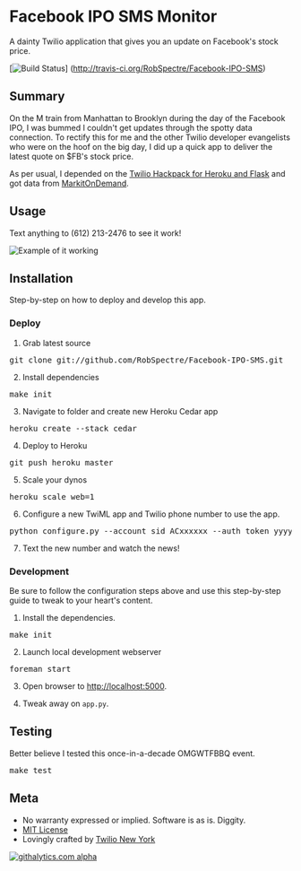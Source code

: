 # Facebook IPO SMS Monitor 

A dainty Twilio application that gives you an update on Facebook's stock price.

[![Build
Status](https://secure.travis-ci.org/RobSpectre/Facebook-IPO-SMS.png)]
(http://travis-ci.org/RobSpectre/Facebook-IPO-SMS)


## Summary

On the M train from Manhattan to Brooklyn during the day of the Facebook IPO, I
was bummed I couldn't get updates through the spotty data connection.  To
rectify this for me and the other Twilio developer evangelists who were on the
hoof on the big day, I did up a quick app to deliver the latest quote on $FB's
stock price.

As per usual, I depended on the  [Twilio Hackpack for Heroku and
Flask](https://github.com/RobSpectre/Twilio-Hackpack-for-Heroku-and-Flask) and
got data from [MarkitOnDemand](http://dev.markitondemand.com/).

## Usage

Text anything to (612) 213-2476 to see it work!

![Example of it
working](https://raw.github.com/RobSpectre/Facebook-IPO-SMS/master/images/usage.png)


## Installation

Step-by-step on how to deploy and develop this app.

### Deploy 

1) Grab latest source
<pre>
git clone git://github.com/RobSpectre/Facebook-IPO-SMS.git 
</pre>

2) Install dependencies
<pre>
make init
</pre>

3) Navigate to folder and create new Heroku Cedar app
<pre>
heroku create --stack cedar
</pre>

4) Deploy to Heroku
<pre>
git push heroku master
</pre>

5) Scale your dynos
<pre>
heroku scale web=1
</pre>

6) Configure a new TwiML app and Twilio phone number to use the app.
<pre>
python configure.py --account_sid ACxxxxxx --auth_token yyyyyyy -n -N
</pre>

7) Text the new number and watch the news!


### Development

Be sure to follow the configuration steps above and use this step-by-step guide to tweak to your heart's content.

1) Install the dependencies.
<pre>
make init
</pre>

2) Launch local development webserver
<pre>
foreman start
</pre>

3) Open browser to [http://localhost:5000](http://localhost:5000).

4) Tweak away on `app.py`.


## Testing

Better believe I tested this once-in-a-decade OMGWTFBBQ event.

<pre>
make test
</pre>



## Meta 

* No warranty expressed or implied.  Software is as is. Diggity.
* [MIT License](http://www.opensource.org/licenses/mit-license.html)
* Lovingly crafted by [Twilio New
 York](http://www.meetup.com/Twilio/New-York-NY/) 

[![githalytics.com
alpha](https://cruel-carlota.pagodabox.com/ac0205ab9e884a55f65807e8541de0c6
"githalytics.com")](http://githalytics.com/RobSpectre/Facebook-IPO-SMS)
